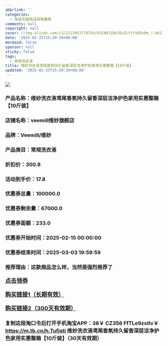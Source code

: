 ```yaml
---
abbrlink: ''
categories:
  - 淘宝天猫商品领隐藏券
comments: null
copyright: null
cover: //img.alicdn.com/i3/2213953779750/O1CN01IBkfEo2LtYfaERs0m_!!4611686018427385894-0-item_pic.jpg
date: '2025-02-25T15:29:39+08:00'
mermaid: false
sponsor: null
sticky: false
tags:
  - 常规洗衣液
title: 维妙洗衣液鸢尾香氛持久留香深层洁净护色家用实惠整箱【10斤装】
updated: '2025-02-25T15:29:39+08:00'
--- 
```


![](//img.alicdn.com/i3/2213953779750/O1CN01IBkfEo2LtYfaERs0m_!!4611686018427385894-0-item_pic.jpg)

### 产品名称：维妙洗衣液鸢尾香氛持久留香深层洁净护色家用实惠整箱【10斤装】
### 店铺名称：veemill维妙旗舰店
### 品牌：Veemill/维妙
### 产品类目：常规洗衣液
### 折扣价：300.8
### 活动到手价：17.8
### 优惠券总量：100000.0
### 优惠券剩余量：67000.0
### 优惠券面额：233.0
### 优惠券开始时间：2025-02-15 00:00:00	
### 优惠券结束时间：2025-03-03 19:59:59	
### 推荐理由：这款商品怎么样，当然是强烈推荐了

<p style="font-size: 18px; font-weight: bold;">
  <a href="这款商品太牛了！销售太火爆以至于没有设置" target="_blank">点击领券</a>
</p>
<p style="font-size: 18px; font-weight: bold;">
  <a href="https://s.click.taobao.com/t?e=m%3D2%26s%3D3GzO21NwVjxw4vFB6t2Z2ueEDrYVVa64K7Vc7tFgwiHjf2vlNIV67k2Uw6Vjz9mVZW1Lr5j6Def3ID%2FV1RqsF4wnCJeELi4I%2FIEn%2BS1IjHAB0ghlTd7WlZVm%2FOAUUFw71qrpxiwMoCNxc1AtbZGVS8GIFyPt6AELI%2FO4eHiYQUbNEPXytV9ALoS4zvCRUrqubV8hGCvTILAfh6EbLX6lBsIoe2bjD%2BKJksY1RooNSLJ6KWy9UoBP2GfwYYd9AmmGphXR0B6Mv%2FBP7qa1tU3ZgS3jKrSQZrKg2Ri9Bm4jDHegZ4hAvgWL0eghJp6kajNoxdWlBjT4b5shhQs2DjqgEA%3D%3D&umpChannel=tblmqdyh&u_channel=tblmqdyh" target="_blank">购买链接1（长期有效）</a>
</p>
<p style="font-size: 18px; font-weight: bold;">
  <a href="https://s.click.taobao.com/GRidVNs" target="_blank">购买链接2（300天有效期）</a>
</p>

### 复制这段淘口令后打开手机淘宝APP：38￥ CZ356 FfTLe9zstlv￥ https://m.tb.cn/h.Tufjati  维妙洗衣液鸢尾香氛持久留香深层洁净护色家用实惠整箱【10斤装】（30天有效期）
